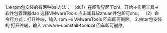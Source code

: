 1.由rpm包安装的有两种bai方法：
（du1）在图形界面下zhi，开始->实用工具->软件包管理器dao
选择VMwareTools 点击卸载软zhuan件包即可shu。
（2）命令行方式：打开终端，输入 rpm –e VMwareTools 回车即可删除。
2.由tar包安装的 打开终端，输入 vmware-uninstall-tools.pl 回车即可删除。